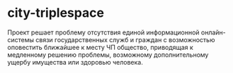 # city-triplespace
Проект решает проблему отсутствия единой информационной онлайн-системы связи государственных служб и граждан с возможностью оповестить ближайшее к месту ЧП общество, приводящая к медленному решению проблемы, возможному дополнительному ущербу имущества или здоровью человека.
